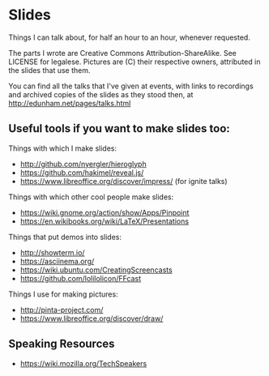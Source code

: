 Slides
======

Things I can talk about, for half an hour to an hour, whenever requested. 

The parts I wrote are Creative Commons Attribution-ShareAlike. See LICENSE for
legalese. Pictures are (C) their respective owners, attributed in the slides
that use them.

You can find all the talks that I've given at events, with links to recordings
and archived copies of the slides as they stood then, at
http://edunham.net/pages/talks.html


Useful tools if you want to make slides too:
--------------------------------------------

Things with which I make slides:

* http://github.com/nyergler/hieroglyph
* https://github.com/hakimel/reveal.js/
* https://www.libreoffice.org/discover/impress/ (for ignite talks)

Things with which other cool people make slides: 

* https://wiki.gnome.org/action/show/Apps/Pinpoint
* https://en.wikibooks.org/wiki/LaTeX/Presentations

Things that put demos into slides: 

* http://showterm.io/
* https://asciinema.org/
* https://wiki.ubuntu.com/CreatingScreencasts
* https://github.com/lolilolicon/FFcast

Things I use for making pictures: 

* http://pinta-project.com/
* https://www.libreoffice.org/discover/draw/

Speaking Resources
------------------

* https://wiki.mozilla.org/TechSpeakers
